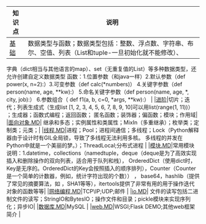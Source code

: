 |知识点|说明|  
|---|---|  
|[基础](基础.MD)|数据类型与函数；数据类型包括：整数、浮点数、字符串、布尔、空值、列表（List和tuple-一旦初始化就不能修改）、
字典（dict相当与其他语言的map）、set（无重复值的List）等多种数据类型，还允许创建自定义数据类型
  函数：1.位置参数（和java一样）2.默认参数（def power(x, n=2):）3.可变参数（def calc(*numbers)） 4.关键字参数（def person(name, age, **kw):）
  5.命名关键字参数（def person(name, age, *, city, job):） 6.参数组合（ def f1(a, b, c=0, *args, **kw):） |
|[进阶](进阶.MD)|切片；迭代；列表生成式（生成list [1, 2, 3, 4, 5, 6, 7, 8, 9, 10]可以用list(range(1, 11))） ；生成器；函数式编程；返回函数；
匿名函数；装饰器；偏函数；模块；作用域|
|[面向对象.MD](面向对象.MD)| 继承和多态；实例属性和类属性；MixIn（多重继承）；枚举类；定制类；元类；|
|[线程.MD](线程.MD)|进程；Pool；进程间通信；多线程；Lock（Python解释器由于设计时有GIL全局锁，导致了多线程无法利用多核。
多线程的并发在Python中就是一个美丽的梦。）；ThreadLocal;分布式进程 |
|[模块.MD](模块.MD)|常用模块说明：1.datetime，collections（namedtuple，deque（deque是为了高效实现插入和删除操作的双向列表，适合用于队列和栈），
OrderedDict（使用dict时，Key是无序的。OrderedDict的Key会按照插入的顺序排列），Counter（Counter是一个简单的计数器，例如，统计字符出现的个数）） ，
base64，hashlib（提供了常见的摘要算法，如 ，SHA1等等），itertools提供了非常有用的用于操作迭代对象的函数等等|
|[网络编程.MD](网络编程.MD)|TCP\IP;UDP;邮件 |
|[io.MD](io.MD)| 文件的读写包括二进制文件的读写；StringIO和BytesIO；操作文件和目录；pickle模块来实现序列化；异步IO|
|[数据库.MD](数据库.MD)|MySQL |
|[web.MD](web.MD)|WSGI;Flask DEMO;其他web框架简介 |
